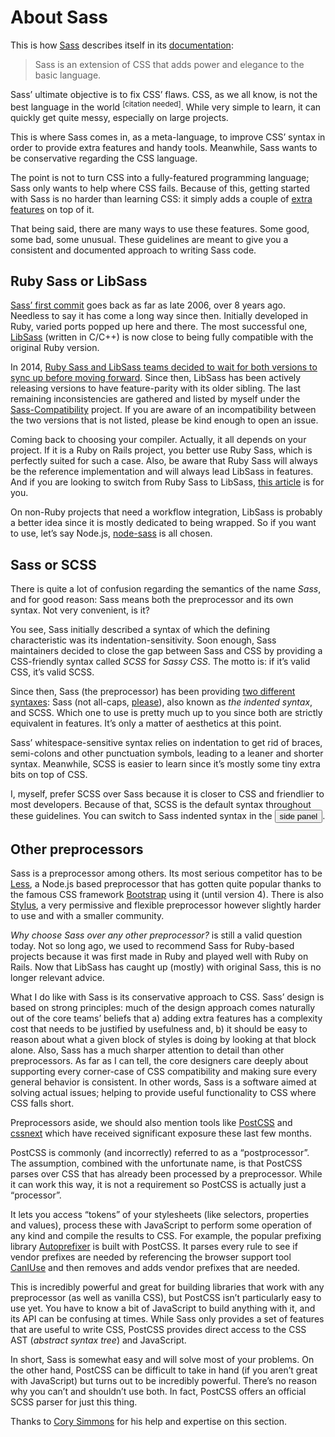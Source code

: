 
# About Sass

This is how [Sass](http://sass-lang.com) describes itself in its [documentation](http://sass-lang.com/documentation/file.SASS_REFERENCE.html):

> Sass is an extension of CSS that adds power and elegance to the basic language.

Sass’ ultimate objective is to fix CSS’ flaws. CSS, as we all know, is not the best language in the world <sup>[citation needed]</sup>. While very simple to learn, it can quickly get quite messy, especially on large projects.

This is where Sass comes in, as a meta-language, to improve CSS’ syntax in order to provide extra features and handy tools. Meanwhile, Sass wants to be conservative regarding the CSS language.

The point is not to turn CSS into a fully-featured programming language; Sass only wants to help where CSS fails. Because of this, getting started with Sass is no harder than learning CSS: it simply adds a couple of [extra features](http://sitepoint.com/sass-reference/) on top of it.

That being said, there are many ways to use these features. Some good, some bad, some unusual. These guidelines are meant to give you a consistent and documented approach to writing Sass code.

## Ruby Sass or LibSass

[Sass’ first commit](https://github.com/hcatlin/sass/commit/fa5048ba405619273e474a50400c7243fbff54fe) goes back as far as late 2006, over 8 years ago. Needless to say it has come a long way since then. Initially developed in Ruby, varied ports popped up here and there. The most successful one, [LibSass](http://webdesign.tutsplus.com/articles/getting-to-know-libsass--cms-23114) (written in C/C++) is now close to being fully compatible with the original Ruby version.

In 2014, [Ruby Sass and LibSass teams decided to wait for both versions to sync up before moving forward](https://github.com/sass/libsass/wiki/The-LibSass-Compatibility-Plan). Since then, LibSass has been actively releasing versions to have feature-parity with its older sibling. The last remaining inconsistencies are gathered and listed by myself under the [Sass-Compatibility](http://sass-compatibility.github.io) project. If you are aware of an incompatibility between the two versions that is not listed, please be kind enough to open an issue.

Coming back to choosing your compiler. Actually, it all depends on your project. If it is a Ruby on Rails project, you better use Ruby Sass, which is perfectly suited for such a case. Also, be aware that Ruby Sass will always be the reference implementation and will always lead LibSass in features. And if you are looking to switch from Ruby Sass to LibSass, [this article](http://www.sitepoint.com/switching-ruby-sass-libsass/) is for you.

On non-Ruby projects that need a workflow integration, LibSass is probably a better idea since it is mostly dedicated to being wrapped. So if you want to use, let’s say Node.js, [node-sass](https://github.com/sass/node-sass) is all chosen.

## Sass or SCSS

There is quite a lot of confusion regarding the semantics of the name *Sass*, and for good reason: Sass means both the preprocessor and its own syntax. Not very convenient, is it?

You see, Sass initially described a syntax of which the defining characteristic was its indentation-sensitivity. Soon enough, Sass maintainers decided to close the gap between Sass and CSS by providing a CSS-friendly syntax called *SCSS* for *Sassy CSS*. The motto is: if it’s valid CSS, it’s valid SCSS.

Since then, Sass (the preprocessor) has been providing [two different syntaxes](http://www.sitepoint.com/whats-difference-sass-scss/): Sass (not all-caps, [please](http://sassnotsass.com)), also known as *the indented syntax*, and SCSS. Which one to use is pretty much up to you since both are strictly equivalent in features. It’s only a matter of aesthetics at this point.

Sass’ whitespace-sensitive syntax relies on indentation to get rid of braces, semi-colons and other punctuation symbols, leading to a leaner and shorter syntax. Meanwhile, SCSS is easier to learn since it’s mostly some tiny extra bits on top of CSS.

I, myself, prefer SCSS over Sass because it is closer to CSS and friendlier to most developers. Because of that, SCSS is the default syntax throughout these guidelines. You can switch to Sass indented syntax in the <button type="button" data-modal-show="options-panel" class="link-like">side panel</button>.

## Other preprocessors

Sass is a preprocessor among others. Its most serious competitor has to be [Less](http://lesscss.org/), a Node.js based preprocessor that has gotten quite popular thanks to the famous CSS framework [Bootstrap](http://getbootstrap.com/) using it (until version 4). There is also [Stylus](http://learnboost.github.io/stylus/), a very permissive and flexible preprocessor however slightly harder to use and with a smaller community.

*Why choose Sass over any other preprocessor?* is still a valid question today. Not so long ago, we used to recommend Sass for Ruby-based projects because it was first made in Ruby and played well with Ruby on Rails. Now that LibSass has caught up (mostly) with original Sass, this is no longer relevant advice.

What I do like with Sass is its conservative approach to CSS. Sass’ design is based on strong principles: much of the design approach comes naturally out of the core teams’ beliefs that a) adding extra features has a complexity cost that needs to be justified by usefulness and, b) it should be easy to reason about what a given block of styles is doing by looking at that block alone. Also, Sass has a much sharper attention to detail than other preprocessors. As far as I can tell, the core designers care deeply about supporting every corner-case of CSS compatibility and making sure every general behavior is consistent. In other words, Sass is a software aimed at solving actual issues; helping to provide useful functionality to CSS where CSS falls short.

Preprocessors aside, we should also mention tools like [PostCSS](https://github.com/postcss/postcss) and [cssnext](https://cssnext.github.io/) which have received significant exposure these last few months.

PostCSS is commonly (and incorrectly) referred to as a “postprocessor”. The assumption, combined with the unfortunate name, is that PostCSS parses over CSS that has already been processed by a preprocessor. While it can work this way, it is not a requirement so PostCSS is actually just a “processor”.

It lets you access “tokens” of your stylesheets (like selectors, properties and values), process these with JavaScript to perform some operation of any kind and compile the results to CSS. For example, the popular prefixing library [Autoprefixer](https://github.com/postcss/autoprefixer) is built with PostCSS. It parses every rule to see if vendor prefixes are needed by referencing the browser support tool [CanIUse](http://caniuse.com) and then removes and adds vendor prefixes that are needed.

This is incredibly powerful and great for building libraries that work with any preprocessor (as well as vanilla CSS), but PostCSS isn’t particularly easy to use yet. You have to know a bit of JavaScript to build anything with it, and its API can be confusing at times. While Sass only provides a set of features that are useful to write CSS, PostCSS provides direct access to the CSS AST (*abstract syntax tree*) and JavaScript.

In short, Sass is somewhat easy and will solve most of your problems. On the other hand, PostCSS can be difficult to take in hand (if you aren’t great with JavaScript) but turns out to be incredibly powerful. There’s no reason why you can’t and shouldn’t use both. In fact, PostCSS offers an official SCSS parser for just this thing.

<div class="note">
  <p>Thanks to <a href="https://github.com/corysimmons">Cory Simmons</a> for his help and expertise on this section.</p>
</div>
